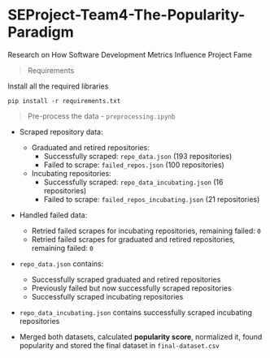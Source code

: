 # SEProject-Team4-The-Popularity-Paradigm

Research on How Software Development Metrics Influence Project Fame

> Requirements

Install all the required libraries

```shell
pip install -r requirements.txt
```

> Pre-process the data - `preprocessing.ipynb`

- Scraped repository data:
  - Graduated and retired repositories:
    - Successfully scraped: `repo_data.json` (193 repositories)
    - Failed to scrape: `failed_repos.json` (100 repositories)
  - Incubating repositories:
    - Successfully scraped: `repo_data_incubating.json` (16 repositories)
    - Failed to scrape: `failed_repos_incubating.json` (21 repositories)

- Handled failed data:
  - Retried failed scrapes for incubating repositories, remaining failed: `0`
  - Retried failed scrapes for graduated and retired repositories, remaining failed: `0`

- `repo_data.json` contains:
  - Successfully scraped graduated and retired repositories
  - Previously failed but now successfully scraped repositories
  - Successfully scraped incubating repositories

- `repo_data_incubating.json` contains successfully scraped incubating repositories

- Merged both datasets, calculated **popularity score**, normalized it, found popularity and stored the final dataset in `final-dataset.csv`
